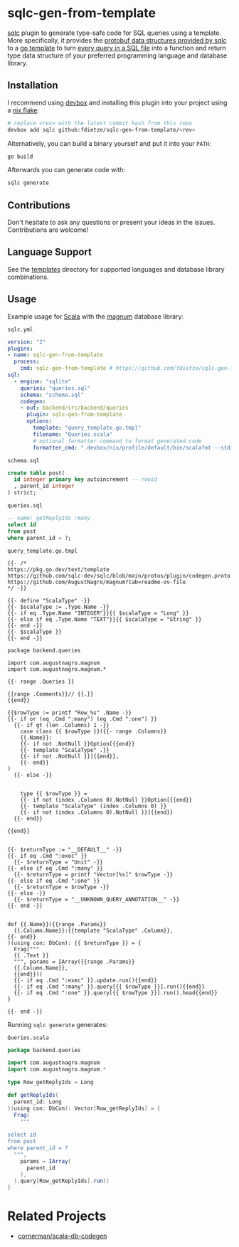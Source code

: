 # sqlc-gen-from-template

[sqlc](https://sqlc.dev/) plugin to generate type-safe code for SQL queries using a template. More specifically, it provides the [protobuf data structures provided by sqlc](https://github.com/sqlc-dev/sqlc/blob/main/protos/plugin/codegen.proto) to a [go template](https://pkg.go.dev/text/template) to turn [every query in a SQL file](https://docs.sqlc.dev/en/stable/tutorials/getting-started-sqlite.html#schema-and-queries) into a function and return type data structure of your preferred programming language and database library.

## Installation

I recommend using [devbox](https://www.jetpack.io/devbox) and installing this plugin into your project using a [nix flake](https://zero-to-nix.com/concepts/flakes):

```bash
# replace <rev> with the latest commit hash from this repo
devbox add sqlc github:fdietze/sqlc-gen-from-template/<rev>
```

Alternatively, you can build a binary yourself and put it into your `PATH`:

```bash
go build
```

Afterwards you can generate code with:
```bash
sqlc generate
```

## Contributions

Don't hesitate to ask any questions or present your ideas in the issues. Contributions are welcome!

## Language Support

See the [templates](./templates) directory for supported languages and database library combinations.

## Usage

Example usage for [Scala](https://www.scala-lang.org/) with the [magnum](https://github.com/AugustNagro/magnum) database library:

`sqlc.yml`

```yml
version: "2"
plugins:
- name: sqlc-gen-from-template
  process:
    cmd: sqlc-gen-from-template # https://github.com/fdietze/sqlc-gen-from-template
sql:
  - engine: "sqlite"
    queries: "queries.sql"
    schema: "schema.sql"
    codegen:
    - out: backend/src/backend/queries
      plugin: sqlc-gen-from-template
      options:
        template: "query_template.go.tmpl"
        filename: "Queries.scala"
        # optional formatter command to format generated code
        formatter_cmd: ".devbox/nix/profile/default/bin/scalafmt --stdin"
```

`schema.sql`

```sql
create table post(
  id integer primary key autoincrement -- rowid
  , parent_id integer
) strict;

```

`queries.sql`

```sql
-- name: getReplyIds :many
select id
from post
where parent_id = ?;
```

`query_template.go.tmpl`

```tmpl
{{- /* 
https://pkg.go.dev/text/template
https://github.com/sqlc-dev/sqlc/blob/main/protos/plugin/codegen.proto
https://github.com/AugustNagro/magnum?tab=readme-ov-file
*/ -}}

{{- define "ScalaType" -}}
{{- $scalaType := .Type.Name -}}
{{- if eq .Type.Name "INTEGER"}}{{ $scalaType = "Long" }}
{{- else if eq .Type.Name "TEXT"}}{{ $scalaType = "String" }}
{{- end -}}
{{- $scalaType }}
{{- end -}}

package backend.queries

import com.augustnagro.magnum
import com.augustnagro.magnum.*

{{- range .Queries }}

{{range .Comments}}// {{.}}
{{end}}

{{$rowType := printf "Row_%s" .Name -}}
{{- if or (eq .Cmd ":many") (eq .Cmd ":one") }}
  {{- if gt (len .Columns) 1 -}}
    case class {{ $rowType }}({{- range .Columns}}
    {{.Name}}:
    {{- if not .NotNull }}Option[{{end}}
    {{- template "ScalaType" .}}
    {{- if not .NotNull }}]{{end}},
    {{- end}}
)
  {{- else -}}


    type {{ $rowType }} = 
    {{- if not (index .Columns 0).NotNull }}Option[{{end}}
    {{- template "ScalaType" (index .Columns 0) }}
    {{- if not (index .Columns 0).NotNull }}]{{end}}
  {{- end}}

{{end}}


{{- $returnType := "__DEFAULT__" -}}
{{- if eq .Cmd ":exec" }}
  {{- $returnType = "Unit" -}}
{{- else if eq .Cmd ":many" }}
  {{- $returnType = printf "Vector[%s]" $rowType -}}
{{- else if eq .Cmd ":one" }}
  {{- $returnType = $rowType -}}
{{- else -}}
  {{- $returnType = "__UNKNOWN_QUERY_ANNOTATION__" -}}
{{- end -}}


def {{.Name}}({{range .Params}}
  {{.Column.Name}}:{{template "ScalaType" .Column}},
{{- end}}
)(using con: DbCon): {{ $returnType }} = {
  Frag("""
  {{ .Text }}
  """, params = IArray({{range .Params}}
  {{.Column.Name}},
  {{end}}))
  {{- if eq .Cmd ":exec" }}.update.run(){{end}}
  {{- if eq .Cmd ":many" }}.query[{{ $rowType }}].run(){{end}}
  {{- if eq .Cmd ":one" }}.query[{{ $rowType }}].run().head{{end}}
}

{{- end -}}
```

Running `sqlc generate` generates:

`Queries.scala`

```scala
package backend.queries

import com.augustnagro.magnum
import com.augustnagro.magnum.*

type Row_getReplyIds = Long

def getReplyIds(
  parent_id: Long
)(using con: DbCon): Vector[Row_getReplyIds] = {
  Frag(
    """
  
select id
from post
where parent_id = ?
  """,
    params = IArray(
      parent_id
    ),
  ).query[Row_getReplyIds].run()
}
```

# Related Projects

- [cornerman/scala-db-codegen](https://github.com/cornerman/scala-db-codegen)
